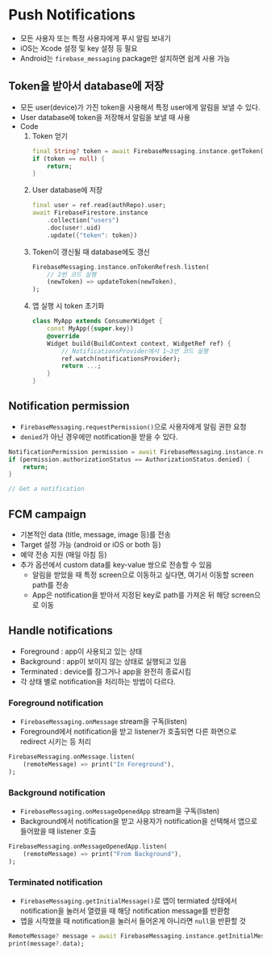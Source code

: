 # Push Notifications

- 모든 사용자 또는 특정 사용자에게 푸시 알림 보내기
- iOS는 Xcode 설정 및 key 설정 등 필요
- Android는 `firebase_messaging` package만 설치하면 쉽게 사용 가능

## Token을 받아서 database에 저장

- 모든 user(device)가 가진 token을 사용해서 특정 user에게 알림을 보낼 수 있다.
- User database에 token을 저장해서 알림을 보낼 때 사용
- Code
  1. Token 얻기
     ```dart
     final String? token = await FirebaseMessaging.instance.getToken();
     if (token == null) {
         return;
     }
     ```
  2. User database에 저장
     ```dart
     final user = ref.read(authRepo).user;
     await FirebaseFirestore.instance
         .collection("users")
         .doc(user!.uid)
         .update({"token": token})
     ```
  3. Token이 갱신될 때 database에도 갱신
     ```dart
     FirebaseMessaging.instance.onTokenRefresh.listen(
         // 2번 코드 실행
         (newToken) => updateToken(newToken),
     );
     ```
  4. 앱 실행 시 token 초기화
     ```dart
     class MyApp extends ConsumerWidget {
         const MyApp({super.key})
         @override
         Widget build(BuildContext context, WidgetRef ref) {
             // NotificationsProvider에서 1~3번 코드 실행
             ref.watch(notificationsProvider);
             return ...;
         }
     }
     ```

## Notification permission

- `FirebaseMessaging.requestPermission()`으로 사용자에게 알림 권한 요청
- `denied`가 아닌 경우에만 notification을 받을 수 있다.

```dart
NotificationPermission permission = await FirebaseMessaging.instance.requestPermission();
if (permission.authorizationStatus == AuthorizationStatus.denied) {
    return;
}

// Get a notification
```

## FCM campaign

- 기본적인 data (title, message, image 등)를 전송
- Target 설정 가능 (android or iOS or both 등)
- 예약 전송 지원 (매일 아침 등)
- 추가 옵션에서 custom data를 key-value 쌍으로 전송할 수 있음
  - 알림을 받았을 때 특정 screen으로 이동하고 싶다면, 여기서 이동할 screen path를 전송
  - App은 notification을 받아서 지정된 key로 path를 가져온 뒤 해당 screen으로 이동

## Handle notifications

- Foreground : app이 사용되고 있는 상태
- Background : app이 보이지 않는 상태로 실행되고 있음
- Terminated : device를 잠그거나 app을 완전히 종료시킴
- 각 상태 별로 notification을 처리하는 방법이 다르다.

### Foreground notification

- `FirebaseMessaging.onMessage` stream을 구독(listen)
- Foreground에서 notification을 받고 listener가 호출되면 다른 화면으로 redirect 시키는 등 처리

```dart
FirebaseMessaging.onMessage.listen(
    (remoteMessage) => print("In Foreground"),
);
```

### Background notification

- `FirebaseMessaging.onMessageOpenedApp` stream을 구독(listen)
- Background에서 notification을 받고 사용자가 notification을 선택해서 앱으로 들어왔을 때 listener 호출

```dart
FirebaseMessaging.onMessageOpenedApp.listen(
    (remoteMessage) => print("From Background"),
);
```

### Terminated notification

- `FirebaseMessaging.getInitialMessage()`로 앱이 termiated 상태에서 notification을 눌러서 열렸을 때 해당 notification message를 반환함
- 앱을 시작했을 때 notification을 눌러서 들어온게 아니라면 `null`을 반환할 것

```dart
RemoteMessage? message = await FirebaseMessaging.instance.getInitialMessage();
print(message?.data);
```
